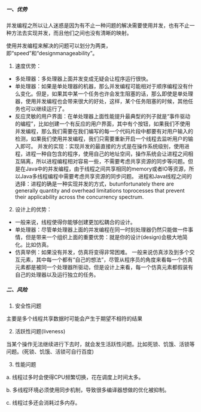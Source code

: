 ##### 一、优势
并发编程之所以让人迷惑是因为有不止一种问题的解决需要使用并发，也有不止一种方法去实现并发，而且他们之间也没有清晰的映射。

使用并发编程来解决的问题可以划分为两类，即“speed”和“designmanageability”。

 

 1. 速度优势：
* 多处理器：多处理器上面并发变成无疑会让程序运行很快。
* 单处理器：如果是单处理器的机器，那么并发编程可能相对于顺序编程没有什么变化。但是，如果其中某一个任务也许会发生阻塞的话，那么即使是单处理器，使用并发编程也会带来很大的好处，这样，某个任务阻塞的时候，其他任务也可以继续运行了。
* 反应灵敏的用户界面：在单处理器上面性能提升最典型的列子就是“事件驱动的编程”，比如创建一个有反应的用户界面，其中有个按钮，如果我们不使用并发编程，那么我们需要在我们编写的每一个代码片段中都要有对用户输入的检测，如果我们使用并发编程，我们只需要重新开启一个线程去监听用户的输入即可。
并发的实现：实现并发的最直接的方式是在操作系统级别，使用进程，进程一种自包含的程序，使用自己的地址空间，操作系统会让进程之间相互隔离，所以进程编程相对容易一些，不需要考虑共享资源的同步等问题。但是在Java中的并发编程，由于线程之间共享相同的memory或者IO等资源，所以Java多线程编程中需要考虑共享资源的同步问题。
进程和Java线程之间的选择：进程的确是一种实现并发的方式，butunfortunately there are generally quantity and overhead limitations toprocesses that prevent their applicability across the concurrency spectrum.


2. 设计上的优势：
* 一般来说，线程使得你能够创建更加松耦合的设计。
* 单处理器：尽管单处理器上面的并发编程在同一时刻处理器仍然只能做一件事情，但是带来一个组织上面的重要优势：就是你的设计(design)会极大地简化。比如仿真。
* 仿真举例：如果没有并发，仿真将变得非常困难。 一般来说仿真涉及到多个交互元素，其中每一个都有“自己的想法”，尽管从程序员的角度来看每一个仿真元素都是被同一个处理器所驱动，但是设计上来看，每一个仿真元素都假装有自己的处理器以及运行独立的任务。

##### 二、风险
1. 安全性问题

主要是多个线程共享数据时可能会产生于期望不相符的结果

 

2. 活跃性问题(liveness)

当某个操作无法继续进行下去时，就会发生活跃性问题。比如死锁、饥饿、活锁等问题。(死锁、饥饿、活锁可自行百度)

 

3.  性能问题

a. 线程过多时会使得CPU频繁切换，花在调度上时间太多。

b. 多线程环境必须使用同步机制，导致很多编译器想做的优化被抑制。

c. 线程过多还会消耗过多内存。
